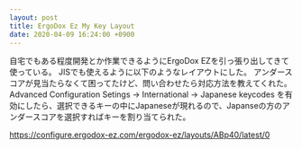 ```yaml
---
layout: post
title: ErgoDox Ez My Key Layout
date: 2020-04-09 16:24:00 +0900
---
```


自宅でもある程度開発とか作業できるようにErgoDox EZを引っ張り出してきて使っている。
JISでも使えるように以下のようなレイアウトにした。
アンダースコアが見当たらなくて困ってたけど、問い合わせたら対応方法を教えてくれた。
Advanced Configuration Setings -> International -> Japanese keycodes を有効にしたら、選択できるキーの中にJapaneseが現れるので、Japanseの方のアンダースコアを選択すればキーを割り当てられた。

https://configure.ergodox-ez.com/ergodox-ez/layouts/ABp40/latest/0
